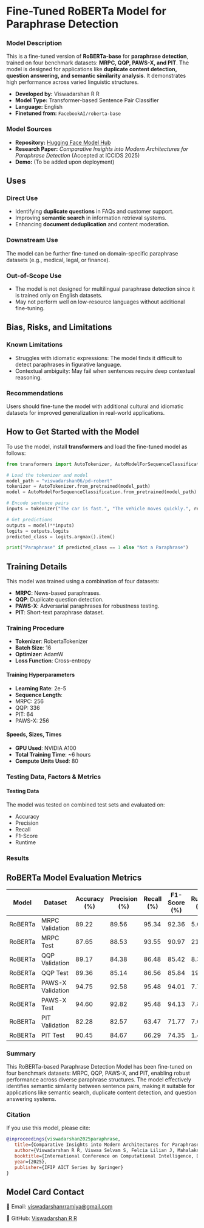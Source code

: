 # Fine-Tuned RoBERTa Model for Paraphrase Detection

### Model Description
This is a fine-tuned version of **RoBERTa-base** for **paraphrase detection**, trained on four benchmark datasets: **MRPC, QQP, PAWS-X, and PIT**. The model is designed for applications like **duplicate content detection, question answering, and semantic similarity analysis**. It demonstrates high performance across varied linguistic structures.

- **Developed by:** Viswadarshan R R  
- **Model Type:** Transformer-based Sentence Pair Classifier  
- **Language:** English  
- **Finetuned from:** `FacebookAI/roberta-base`

### Model Sources

- **Repository:** [Hugging Face Model Hub](https://huggingface.co/viswadarshan06/pd-bert/)  
- **Research Paper:** _Comparative Insights into Modern Architectures for Paraphrase Detection_ (Accepted at ICCIDS 2025)  
- **Demo:** (To be added upon deployment) 

## Uses

### Direct Use
- Identifying **duplicate questions** in FAQs and customer support.  
- Improving **semantic search** in information retrieval systems.  
- Enhancing **document deduplication** and content moderation.

### Downstream Use
The model can be further fine-tuned on domain-specific paraphrase datasets (e.g., medical, legal, or finance).

### Out-of-Scope Use
- The model is not designed for multilingual paraphrase detection since it is trained only on English datasets.
- May not perform well on low-resource languages without additional fine-tuning.

## Bias, Risks, and Limitations

### Known Limitations
- Struggles with idiomatic expressions: The model finds it difficult to detect paraphrases in figurative language.
- Contextual ambiguity: May fail when sentences require deep contextual reasoning.

### Recommendations
Users should fine-tune the model with additional cultural and idiomatic datasets for improved generalization in real-world applications.

## How to Get Started with the Model

To use the model, install **transformers** and load the fine-tuned model as follows:

```python
from transformers import AutoTokenizer, AutoModelForSequenceClassification

# Load the tokenizer and model
model_path = "viswadarshan06/pd-robert"
tokenizer = AutoTokenizer.from_pretrained(model_path)
model = AutoModelForSequenceClassification.from_pretrained(model_path)

# Encode sentence pairs
inputs = tokenizer("The car is fast.", "The vehicle moves quickly.", return_tensors="pt", padding=True, truncation=True)

# Get predictions
outputs = model(**inputs)
logits = outputs.logits
predicted_class = logits.argmax().item()

print("Paraphrase" if predicted_class == 1 else "Not a Paraphrase")
```

## Training Details
This model was trained using a combination of four datasets:

- **MRPC**: News-based paraphrases.
- **QQP**: Duplicate question detection.
- **PAWS-X**: Adversarial paraphrases for robustness testing.
- **PIT**: Short-text paraphrase dataset.

### Training Procedure

- **Tokenizer**: RobertaTokenizer
- **Batch Size**: 16
- **Optimizer**: AdamW
- **Loss Function**: Cross-entropy

#### Training Hyperparameters
- **Learning Rate**: 2e-5
- **Sequence Length**:
- MRPC: 256
- QQP: 336
- PIT: 64
- PAWS-X: 256

#### Speeds, Sizes, Times 

- **GPU Used**: NVIDIA A100
- **Total Training Time**: ~6 hours
- **Compute Units Used**: 80

### Testing Data, Factors & Metrics
#### Testing Data

The model was tested on combined test sets and evaluated on:
- Accuracy
- Precision
- Recall
- F1-Score
- Runtime

### Results

## **RoBERTa Model Evaluation Metrics**
| Model   | Dataset     | Accuracy (%) | Precision (%) | Recall (%) | F1-Score (%) | Runtime (sec) |
|---------|------------|-------------|--------------|------------|-------------|---------------|
| RoBERTa | MRPC Validation | 89.22 | 89.56 | 95.34 | 92.36 | 5.08 |
| RoBERTa | MRPC Test | 87.65 | 88.53 | 93.55 | 90.97 | 21.98 |
| RoBERTa | QQP Validation | 89.17 | 84.38 | 86.48 | 85.42 | 8.32 |
| RoBERTa | QQP Test | 89.36 | 85.14 | 86.56 | 85.84 | 19.44 |
| RoBERTa | PAWS-X Validation | 94.75 | 92.58 | 95.48 | 94.01 | 7.78 |
| RoBERTa | PAWS-X Test | 94.60 | 92.82 | 95.48 | 94.13 | 7.88 |
| RoBERTa | PIT Validation | 82.28 | 82.57 | 63.47 | 71.77 | 7.01 |
| RoBERTa | PIT Test | 90.45 | 84.67 | 66.29 | 74.35 | 1.47 |

### Summary
This RoBERTa-based Paraphrase Detection Model has been fine-tuned on four benchmark datasets: MRPC, QQP, PAWS-X, and PIT, enabling robust performance across diverse paraphrase structures. The model effectively identifies semantic similarity between sentence pairs, making it suitable for applications like semantic search, duplicate content detection, and question answering systems.

### **Citation**  

If you use this model, please cite:  

```bibtex
@inproceedings{viswadarshan2025paraphrase,
   title={Comparative Insights into Modern Architectures for Paraphrase Detection},
   author={Viswadarshan R R, Viswaa Selvam S, Felcia Lilian J, Mahalakshmi S},
   booktitle={International Conference on Computational Intelligence, Data Science, and Security (ICCIDS)},
   year={2025},
   publisher={IFIP AICT Series by Springer}
}
```

## Model Card Contact

📧 Email: viswadarshanrramiya@gmail.com

🔗 GitHub: [Viswadarshan R R](https://github.com/viswadarshan-024)
